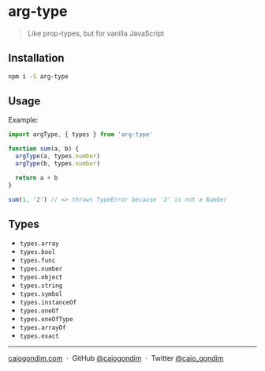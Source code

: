 # arg-type
> Like prop-types, but for vanilla JavaScript

## Installation

```bash
npm i -S arg-type
```

## Usage

Example:
```js
import argType, { types } from 'arg-type'

function sum(a, b) {
  argType(a, types.number)
  argType(b, types.number)

  return a + b
}

sum(1, '2') // => throws TypeError because '2' is not a Number
```

## Types

- `types.array`
- `types.bool`
- `types.func`
- `types.number`
- `types.object`
- `types.string`
- `types.symbol`
- `types.instanceOf`
- `types.oneOf`
- `types.oneOfType`
- `types.arrayOf`
- `types.exact`

---

[caiogondim.com](https://caiogondim.com) &nbsp;&middot;&nbsp;
GitHub [@caiogondim](https://github.com/caiogondim) &nbsp;&middot;&nbsp;
Twitter [@caio_gondim](https://twitter.com/caio_gondim)
